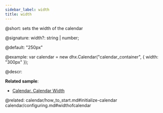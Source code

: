 ```yaml
---
sidebar_label: width
title: width
---          
```


@short: sets the width of the calendar

@signature: width?: string | number;

@default: "250px"

@example:
var calendar = new dhx.Calendar("calendar_container", {
   width: "300px"
});



@descr: 


**Related sample**:
- [Calendar. Calendar Width](https://snippet.dhtmlx.com/azm0u5ns)

@related: 
calendar/how_to_start.md#initialize-calendar
calendar/configuring.md#widthofcalendar

